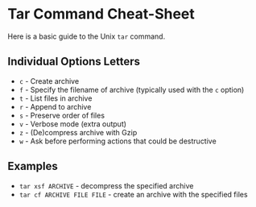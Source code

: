 # Tar Command Cheat-Sheet

Here is a basic guide to the Unix `tar` command.

## Individual Options Letters

-   `c` - Create archive
-   `f` - Specify the filename of archive (typically used with the `c` option)
-   `t` - List files in archive
-   `r` - Append to archive
-   `s` - Preserve order of files
-   `v` - Verbose mode (extra output)
-   `z` - (De)compress archive with Gzip
-   `w` - Ask before performing actions that could be destructive

## Examples

-   `tar xsf ARCHIVE` - decompress the specified archive
-   `tar cf ARCHIVE FILE FILE` - create an archive with the specified files
